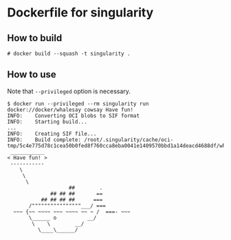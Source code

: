 # Dockerfile for singularity

## How to build
```console
# docker build --squash -t singularity .
```

## How to use

Note that `--privileged` option is necessary.
```console
$ docker run --privileged --rm singularity run docker://docker/whalesay cowsay Have fun!
INFO:    Converting OCI blobs to SIF format
INFO:    Starting build...
...
INFO:    Creating SIF file...
INFO:    Build complete: /root/.singularity/cache/oci-tmp/5c4e775d78c1cea50b0fed8f760cca8eba0041e1409570bbd1a14deacd4688df/whalesay_latest.sif
 ___________
< Have fun! >
 -----------
    \
     \
      \
                    ##        .
              ## ## ##       ==
           ## ## ## ##      ===
       /""""""""""""""""___/ ===
  ~~~ {~~ ~~~~ ~~~ ~~~~ ~~ ~ /  ===- ~~~
       \______ o          __/
        \    \        __/
          \____\______/
```

